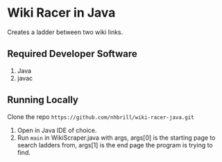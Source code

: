 # Wiki Racer in Java
Creates a ladder between two wiki links.

## Required Developer Software
1. Java
2. javac

## Running Locally
Clone the repo ```https://github.com/nhbrill/wiki-racer-java.git```
1. Open in Java IDE of choice.
2. Run ```main``` in WikiScraper.java with args, args[0] is the starting page to search ladders from, args[1] is the end page the program is trying to find.



